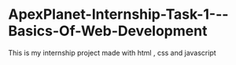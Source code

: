 # ApexPlanet-Internship-Task-1---Basics-Of-Web-Development
This is my internship project made with html , css and javascript
